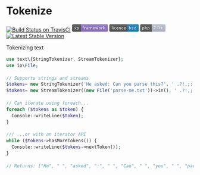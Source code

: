 Tokenize
========

[![Build Status on TravisCI](https://secure.travis-ci.org/xp-framework/tokenize.svg)](http://travis-ci.org/xp-framework/tokenize)
[![XP Framework Module](https://raw.githubusercontent.com/xp-framework/web/master/static/xp-framework-badge.png)](https://github.com/xp-framework/core)
[![BSD Licence](https://raw.githubusercontent.com/xp-framework/web/master/static/licence-bsd.png)](https://github.com/xp-framework/core/blob/master/LICENCE.md)
[![Requires PHP 7.0+](https://raw.githubusercontent.com/xp-framework/web/master/static/php-7_0plus.png)](http://php.net/)
[![Latest Stable Version](https://poser.pugx.org/xp-framework/tokenize/version.png)](https://packagist.org/packages/xp-framework/tokenize)

Tokenizing text

```php
use text\{StringTokenizer, StreamTokenizer};
use io\File;

// Supports strings and streams
$tokens= new StringTokenizer('He asked: Can you parse this?', ' .?!,;:', true);
$tokens= new StreamTokenizer((new File('parse-me.txt'))->in(), ' .?!,;:', true);

// Can iterate using foreach...
foreach ($tokens as $token) {
  Console::writeLine($token);
}

/// ...or with an iterator API
while ($tokens->hasMoreTokens()) {
  Console::writeLine($tokens->nextToken());
}

// Returns: ["He", " ", "asked", ":", " ", "Can", " ", "you", " ", "parse", " ", "this", "?"]
```